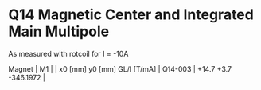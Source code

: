 Q14 Magnetic Center and Integrated Main Multipole
=================================================

As measured with rotcoil for I = -10A

Magnet  |             M1               |
        | x0 [mm]  y0 [mm] GL/I [T/mA] |
Q14-003 |   +14.7     +3.7  -346.1972  |
